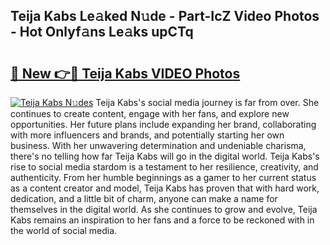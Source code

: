 ## Teija Kabs Le𝚊ked N𝚞de - Part-IcZ Video Photos - Hot Onlyf𝚊ns Le𝚊ks upCTq

# <h2><a href="http://ab90565.deff.icu/?id=Teija+Kabs">🔗 New 👉🔴 Teija Kabs VIDEO Photos</a></h2>

[![Teija Kabs N𝚞des](https://i.imgur.com/rIISA9y.gif)](http://ab90565.deff.icu/?id=Teija+Kabs)
Teija Kabs's social media journey is far from over. She continues to create content, engage with her fans, and explore new opportunities. Her future plans include expanding her brand, collaborating with more influencers and brands, and potentially starting her own business. With her unwavering determination and undeniable charisma, there's no telling how far Teija Kabs will go in the digital world. Teija Kabs's rise to social media stardom is a testament to her resilience, creativity, and authenticity. From her humble beginnings as a gamer to her current status as a content creator and model, Teija Kabs has proven that with hard work, dedication, and a little bit of charm, anyone can make a name for themselves in the digital world. As she continues to grow and evolve, Teija Kabs remains an inspiration to her fans and a force to be reckoned with in the world of social media.
